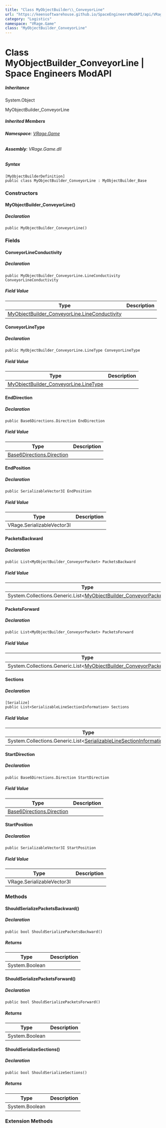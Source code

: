 ```yaml
---
title: "Class MyObjectBuilder\\_ConveyorLine"
url: "https://keensoftwarehouse.github.io/SpaceEngineersModAPI/api/VRage.Game.MyObjectBuilder_ConveyorLine.html"
category: "Logistics"
namespace: "VRage.Game"
class: "MyObjectBuilder_ConveyorLine"
---
```


# Class MyObjectBuilder\_ConveyorLine | Space Engineers ModAPI

##### Inheritance

System.Object

MyObjectBuilder\_ConveyorLine

##### Inherited Members

###### **Namespace**: [VRage.Game](https://keensoftwarehouse.github.io/SpaceEngineersModAPI/api/VRage.Game.html)

###### **Assembly**: VRage.Game.dll

##### Syntax

```
[MyObjectBuilderDefinition]
public class MyObjectBuilder_ConveyorLine : MyObjectBuilder_Base
```

### Constructors

#### MyObjectBuilder\_ConveyorLine()

##### Declaration

```
public MyObjectBuilder_ConveyorLine()
```

### Fields

#### ConveyorLineConductivity

##### Declaration

```
public MyObjectBuilder_ConveyorLine.LineConductivity ConveyorLineConductivity
```

##### Field Value

| Type | Description |
| --- | --- |
| [MyObjectBuilder\_ConveyorLine.LineConductivity](https://keensoftwarehouse.github.io/SpaceEngineersModAPI/api/VRage.Game.MyObjectBuilder_ConveyorLine.LineConductivity.html) |     |

#### ConveyorLineType

##### Declaration

```
public MyObjectBuilder_ConveyorLine.LineType ConveyorLineType
```

##### Field Value

| Type | Description |
| --- | --- |
| [MyObjectBuilder\_ConveyorLine.LineType](https://keensoftwarehouse.github.io/SpaceEngineersModAPI/api/VRage.Game.MyObjectBuilder_ConveyorLine.LineType.html) |     |

#### EndDirection

##### Declaration

```
public Base6Directions.Direction EndDirection
```

##### Field Value

| Type | Description |
| --- | --- |
| [Base6Directions.Direction](https://keensoftwarehouse.github.io/SpaceEngineersModAPI/api/VRageMath.Base6Directions.Direction.html) |     |

#### EndPosition

##### Declaration

```
public SerializableVector3I EndPosition
```

##### Field Value

| Type | Description |
| --- | --- |
| VRage.SerializableVector3I |     |

#### PacketsBackward

##### Declaration

```
public List<MyObjectBuilder_ConveyorPacket> PacketsBackward
```

##### Field Value

| Type | Description |
| --- | --- |
| System.Collections.Generic.List<[MyObjectBuilder\_ConveyorPacket](https://keensoftwarehouse.github.io/SpaceEngineersModAPI/api/VRage.Game.MyObjectBuilder_ConveyorPacket.html)\> |     |

#### PacketsForward

##### Declaration

```
public List<MyObjectBuilder_ConveyorPacket> PacketsForward
```

##### Field Value

| Type | Description |
| --- | --- |
| System.Collections.Generic.List<[MyObjectBuilder\_ConveyorPacket](https://keensoftwarehouse.github.io/SpaceEngineersModAPI/api/VRage.Game.MyObjectBuilder_ConveyorPacket.html)\> |     |

#### Sections

##### Declaration

```
[Serialize]
public List<SerializableLineSectionInformation> Sections
```

##### Field Value

| Type | Description |
| --- | --- |
| System.Collections.Generic.List<[SerializableLineSectionInformation](https://keensoftwarehouse.github.io/SpaceEngineersModAPI/api/VRage.Game.SerializableLineSectionInformation.html)\> |     |

#### StartDirection

##### Declaration

```
public Base6Directions.Direction StartDirection
```

##### Field Value

| Type | Description |
| --- | --- |
| [Base6Directions.Direction](https://keensoftwarehouse.github.io/SpaceEngineersModAPI/api/VRageMath.Base6Directions.Direction.html) |     |

#### StartPosition

##### Declaration

```
public SerializableVector3I StartPosition
```

##### Field Value

| Type | Description |
| --- | --- |
| VRage.SerializableVector3I |     |

### Methods

#### ShouldSerializePacketsBackward()

##### Declaration

```
public bool ShouldSerializePacketsBackward()
```

##### Returns

| Type | Description |
| --- | --- |
| System.Boolean |     |

#### ShouldSerializePacketsForward()

##### Declaration

```
public bool ShouldSerializePacketsForward()
```

##### Returns

| Type | Description |
| --- | --- |
| System.Boolean |     |

#### ShouldSerializeSections()

##### Declaration

```
public bool ShouldSerializeSections()
```

##### Returns

| Type | Description |
| --- | --- |
| System.Boolean |     |

### Extension Methods